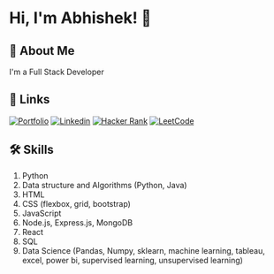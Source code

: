 
# Hi, I'm Abhishek! 👋


## 🚀 About Me
I'm a Full Stack Developer


## 🔗 Links
[![Portfolio](https://img.shields.io/badge/My_Portfolio-000?style=for-the-badge&logo=ko-fi&logoColor=white)](https://github.com/haikerwalabhishek)
[![Linkedin](https://img.shields.io/badge/linkedin-0A66C2?style=for-the-badge&logo=linkedin&logoColor=white)](https://in.linkedin.com/in/abhishek-haikerwal-a827781a0)
[![Hacker Rank](https://img.shields.io/badge/Hacker_Rank-000?style=for-the-badge&logo=ko-fi&logoColor=Green)](https://www.hackerrank.com/profile/abhihaikerwal37)
[![LeetCode](https://img.shields.io/badge/LeetCode-000?style=for-the-badge&logo=ko-fi&logoColor=Green)](https://leetcode.com/haikerwal/)



## 🛠 Skills
1. Python
2. Data structure and Algorithms (Python, Java)
3. HTML
4. CSS (flexbox, grid, bootstrap)
5. JavaScript
6. Node.js, Express.js, MongoDB
7. React
8. SQL
9. Data Science (Pandas, Numpy, sklearn, machine learning, tableau, excel, power bi, supervised learning, unsupervised learning)
